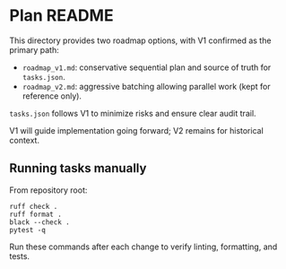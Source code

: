 # Plan README

This directory provides two roadmap options, with V1 confirmed as the primary path:

- `roadmap_v1.md`: conservative sequential plan and source of truth for `tasks.json`.
- `roadmap_v2.md`: aggressive batching allowing parallel work (kept for reference only).

`tasks.json` follows V1 to minimize risks and ensure clear audit trail.

V1 will guide implementation going forward; V2 remains for historical context.

## Running tasks manually

From repository root:

```
ruff check .
ruff format .
black --check .
pytest -q
```

Run these commands after each change to verify linting, formatting, and tests.

